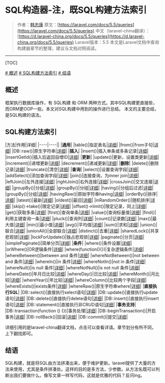 # SQL构造器-注，既SQL构建方法索引

> 作者：[韩忠康](http://hellokang.net)
> 原文：[https://laravel.com/docs/5.5/queries](https://laravel.com/docs/5.5/queries)
> 中文（laravel-china翻译）：[https://d.laravel-china.org/docs/5.5/queries](https://d.laravel-china.org/docs/5.5/queries)
> Laravel版本：5.5
> 本文是Laravel文档中查询构建器章节的整理，建议与文档对照阅读。
---

[TOC]

[# 概述](#概述)
[# SQL构建方法索引](#SQL构建方法索引)
[# 结语](#结语)


## 概述
框架执行数据库操作，有 SQL构建 和 ORM 两种方式。其中SQL构建更直接些，而ORM更OOP一些。本文对SQL构建中用到的操作进行总结。
本文的主要总结，是SQL构建的语法。

## SQL构建方法索引

|方法|作用|详细|
|----|----||
|**通用**|
|table()|指定表名|[详细](#table)|
|from()|from子句|[详细](#from)|
|DB::raw()|原生字符串|[详细](https://d.laravel-china.org/docs/5.5/queries#raw-expressions)|
|**插入**|
|insert()|插入单条或多条记录|[详细](https://d.laravel-china.org/docs/5.5/queries#Inserts)|
|insertGetId()|插入后返回自增ID|[详细](https://d.laravel-china.org/docs/5.5/queries#Inserts)|
|**更新**|
|update()|更新，设置类更新|[详细](https://d.laravel-china.org/docs/5.5/queries#Updates)|
|increment()|递增更新|[详细](https://d.laravel-china.org/docs/5.5/queries#%E8%87%AA%E5%A2%9E%E6%88%96%E8%87%AA%E5%87%8F)|
|decrement()|递减更新|[详细](https://d.laravel-china.org/docs/5.5/queries#%E8%87%AA%E5%A2%9E%E6%88%96%E8%87%AA%E5%87%8F)|
|**删除**|
|delete()|删除记录|[详细](https://d.laravel-china.org/docs/5.5/queries#Deletes)|
|truncate()|清空|[详细](https://d.laravel-china.org/docs/5.5/queries#Deletes)|
|**查询**|
|select()|设置查询字段|[详细](https://d.laravel-china.org/docs/5.5/queries#%E6%8C%87%E5%AE%9A%E4%B8%80%E4%B8%AA-Select-%E5%AD%90%E5%8F%A5)|
|addSelect()|添加查询字段|[详细](https://d.laravel-china.org/docs/5.5/queries#%E6%8C%87%E5%AE%9A%E4%B8%80%E4%B8%AA-Select-%E5%AD%90%E5%8F%A5)|
|join()|连接查询，为inner join|[详细](https://d.laravel-china.org/docs/5.5/queries#joins)|
|leftJoin()|左外连接|[详细](https://d.laravel-china.org/docs/5.5/queries#joins)|
|rightJoin()|右外连接|[详细](https://d.laravel-china.org/docs/5.5/queries#joins)|
|crossJoin()|交叉连接|[详细](https://d.laravel-china.org/docs/5.5/queries#joins)|
|groupBy()|分组|[详细](https://d.laravel-china.org/docs/5.5/queries#Ordering-Grouping-Limit-%E5%8F%8A-Offset)|
|groupBy()|分组|[详细](https://d.laravel-china.org/docs/5.5/queries#Ordering-Grouping-Limit-%E5%8F%8A-Offset)|
|having()|分组后过滤|[详细](#having)|
|groupBy()|分组|[详细](https://d.laravel-china.org/docs/5.5/queries#Ordering-Grouping-Limit-%E5%8F%8A-Offset)|
|havingRaw()|原始字符串having|[详细](#whereRaw)|
|orderBy()|排序|[详细](https://d.laravel-china.org/docs/5.5/queries#Ordering-Grouping-Limit-%E5%8F%8A-Offset)|
|latest()|最新|[详细](https://d.laravel-china.org/docs/5.5/queries#Ordering-Grouping-Limit-%E5%8F%8A-Offset)|
|oldest()|最旧|[详细](https://d.laravel-china.org/docs/5.5/queries#Ordering-Grouping-Limit-%E5%8F%8A-Offset)|
|inRandomOrder()|随机排序|[详细](https://d.laravel-china.org/docs/5.5/queries#Ordering-Grouping-Limit-%E5%8F%8A-Offset)|
|skip()->take()|限定记录|[详细](https://d.laravel-china.org/docs/5.5/queries#Ordering-Grouping-Limit-%E5%8F%8A-Offset)|
|offset()->limit()|限定记录，同上|[详细](https://d.laravel-china.org/docs/5.5/queries#Ordering-Grouping-Limit-%E5%8F%8A-Offset)|
|get()|获取多条|[详细](https://d.laravel-china.org/docs/5.5/queries#%E4%BB%8E%E6%95%B0%E6%8D%AE%E8%A1%A8%E4%B8%AD%E8%8E%B7%E5%8F%96%E6%89%80%E6%9C%89%E7%9A%84%E6%95%B0%E6%8D%AE%E5%88%97)|
|first()|查询单条|[详细](https://d.laravel-china.org/docs/5.5/queries#%E4%BB%8E%E6%95%B0%E6%8D%AE%E8%A1%A8%E4%B8%AD%E8%8E%B7%E5%8F%96%E5%8D%95%E4%B8%AA%E5%88%97%E6%88%96%E8%A1%8C)|
|value()|查询标量值|[详细](https://d.laravel-china.org/docs/5.5/queries#%E4%BB%8E%E6%95%B0%E6%8D%AE%E8%A1%A8%E4%B8%AD%E8%8E%B7%E5%8F%96%E5%8D%95%E4%B8%AA%E5%88%97%E6%88%96%E8%A1%8C)|
|find()|利用主键查询一条|[详细]()|
|pluck()|查询列|[详细](https://d.laravel-china.org/docs/5.5/queries#%E8%8E%B7%E5%8F%96%E4%B8%80%E5%88%97%E7%9A%84%E5%80%BC)|
|count()|记录数|[详细](https://d.laravel-china.org/docs/5.5/queries#aggregates)|
|max()|最大值|[详细](https://d.laravel-china.org/docs/5.5/queries#aggregates)|
|min()|最小值|[详细](https://d.laravel-china.org/docs/5.5/queries#aggregates)|
|avg()|平均值|[详细](https://d.laravel-china.org/docs/5.5/queries#aggregates)|
|sum()|求和|[详细](https://d.laravel-china.org/docs/5.5/queries#aggregates)|
|union()|联合|[详细](https://d.laravel-china.org/docs/5.5/queries#unions)|
|unionAll()|全部联合|[详细](https://d.laravel-china.org/docs/5.5/queries#unions)|
|distinct()|去重|[详细](#distinct)|
|sharedLock()|共享悲观锁|[详细](https://d.laravel-china.org/docs/5.5/queries#pessimistic-locking)|
|lockForUpdate()|独占悲观锁|[详细](https://d.laravel-china.org/docs/5.5/queries#pessimistic-locking)|
|paginate()|分页|[详细](https://d.laravel-china.org/docs/5.5/pagination#%E5%AF%B9%E6%9F%A5%E8%AF%A2%E8%AF%AD%E5%8F%A5%E6%9E%84%E9%80%A0%E5%99%A8%E8%BF%9B%E8%A1%8C%E5%88%86%E9%A1%B5)|
|simplePaginate()|简单分页|[详细](https://d.laravel-china.org/docs/5.5/pagination#%22%E7%AE%80%E5%8D%95%E5%88%86%E9%A1%B5%22)|
|**条件**|
|where()|条件设置|[详细](https://d.laravel-china.org/docs/5.5/queries#where-clauses)|
|orWhere()|OR逻辑条件|[详细](https://d.laravel-china.org/docs/5.5/queries#where-clauses)|
|where(function(){})|复杂逻辑条件|[详细](https://d.laravel-china.org/docs/5.5/queries#where-clauses)|
|whereBetween()|between and 条件|[详细](https://d.laravel-china.org/docs/5.5/queries#%E5%85%B6%E5%AE%83-Where-%E5%AD%90%E5%8F%A5)|
|whereNotBetween()|not between and 条件|[详细](https://d.laravel-china.org/docs/5.5/queries#%E5%85%B6%E5%AE%83-Where-%E5%AD%90%E5%8F%A5)|
|whereIn()|in 条件|[详细](https://d.laravel-china.org/docs/5.5/queries#%E5%85%B6%E5%AE%83-Where-%E5%AD%90%E5%8F%A5)|
|whereNotIn()|not in 条件|[详细](https://d.laravel-china.org/docs/5.5/queries#%E5%85%B6%E5%AE%83-Where-%E5%AD%90%E5%8F%A5)|
|whereNull()|is null 条件|[详细](https://d.laravel-china.org/docs/5.5/queries#%E5%85%B6%E5%AE%83-Where-%E5%AD%90%E5%8F%A5)|
|whereNotNull()|is not null 条件|[详细](https://d.laravel-china.org/docs/5.5/queries#%E5%85%B6%E5%AE%83-Where-%E5%AD%90%E5%8F%A5)|
|whereDate()|年月日比较|[详细](https://d.laravel-china.org/docs/5.5/queries#%E5%85%B6%E5%AE%83-Where-%E5%AD%90%E5%8F%A5)|
|whereDay()|日比较|[详细](https://d.laravel-china.org/docs/5.5/queries#%E5%85%B6%E5%AE%83-Where-%E5%AD%90%E5%8F%A5)|
|whereMonth()|月比较|[详细](https://d.laravel-china.org/docs/5.5/queries#%E5%85%B6%E5%AE%83-Where-%E5%AD%90%E5%8F%A5)|
|whereYear()|年比较|[详细](https://d.laravel-china.org/docs/5.5/queries#%E5%85%B6%E5%AE%83-Where-%E5%AD%90%E5%8F%A5)|
|whereColumn()|比较两个字段|[详细](https://d.laravel-china.org/docs/5.5/queries#%E5%85%B6%E5%AE%83-Where-%E5%AD%90%E5%8F%A5)|
|whereExists()|exists条件|[详细](https://d.laravel-china.org/docs/5.5/queries#Where-Exists-%E8%AF%AD%E6%B3%95)|
|whereRaw()|原生字符串where|[详细](https://d.laravel-china.org/docs/5.5/queries#%E5%8E%9F%E5%A7%8B%E8%A1%A8%E8%BE%BE%E5%BC%8F)|
|**直接执行SQL**|
|DB::select()|直接执行select语句|[详细](https://d.laravel-china.org/docs/5.5/database#%E8%BF%90%E8%A1%8C-Select)|
|DB::update()|直接执行update语句|[详细](https://d.laravel-china.org/docs/5.5/database#%E8%BF%90%E8%A1%8C-Update)|
|DB::delete()|直接执行delete语句|[详细](https://d.laravel-china.org/docs/5.5/database#%E8%BF%90%E8%A1%8C-Delete)|
|DB::insert()|直接执行insert语句|[详细](https://d.laravel-china.org/docs/5.5/database#%E8%BF%90%E8%A1%8C-Insert)|
|DB::statement()|直接执行非CRUD语句|[详细](https://d.laravel-china.org/docs/5.5/database#%E8%BF%90%E8%A1%8C%E4%B8%80%E8%88%AC%E5%A3%B0%E6%98%8E)|
|**事务支持**|
|DB::transaction(function () {})|事务处理|[详细](https://d.laravel-china.org/docs/5.5/database#%E6%95%B0%E6%8D%AE%E5%BA%93%E4%BA%8B%E5%8A%A1)|
|DB::beginTransaction()|开启事务|[详细](https://d.laravel-china.org/docs/5.5/database#%E6%89%8B%E5%8A%A8%E6%93%8D%E4%BD%9C%E4%BA%8B%E5%8A%A1)|
|DB::rollBack()|回滚|[详细](https://d.laravel-china.org/docs/5.5/database#%E6%89%8B%E5%8A%A8%E6%93%8D%E4%BD%9C%E4%BA%8B%E5%8A%A1)|
|DB::commit()|提交|[详细](https://d.laravel-china.org/docs/5.5/database#%E6%89%8B%E5%8A%A8%E6%93%8D%E4%BD%9C%E4%BA%8B%E5%8A%A1)|

详细引用的是laravel-china翻译文档，点击可以查看详请。章节划分有所不同，上下翻找即可。

## 结语
SQL构建，就是将SQL由方法拼凑出来，便于维护更新。laravel提供了大量的方法来使用，尤其是条件拼凑处。这样的目的是多方法，少参数。从方法名既可以判断出我们要做什么。像写文章一样写代码，这就是优雅的代码？反问ing。